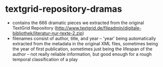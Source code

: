 # textgrid-repository-dramas

* contains the 666 dramatic pieces we extracted from the original TextGrid Repository
  (http://www.textgrid.de/fileadmin/digitale-bibliothek/literatur-nur-texte-2.zip)
* filenames consist of author, title, and year – 'year' being automatically extracted
  from the metadata in the original XML files, sometimes being the year of first
  publication, sometimes just being the lifespan of the author – not really reliable
  information, but good enough for a rough temporal classification of a play
